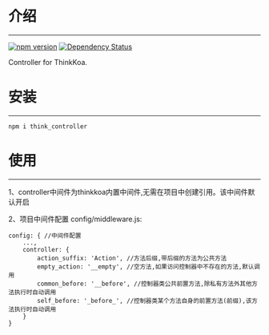 # 介绍
-----

[![npm version](https://badge.fury.io/js/think_controller.svg)](https://badge.fury.io/js/think_controller)
[![Dependency Status](https://david-dm.org/thinkkoa/think_controller.svg)](https://david-dm.org/thinkkoa/think_controller)

Controller for ThinkKoa.

# 安装
-----

```
npm i think_controller
```

# 使用
-----

1、controller中间件为thinkkoa内置中间件,无需在项目中创建引用。该中间件默认开启

2、项目中间件配置 config/middleware.js:
```
config: { //中间件配置
    ...,
    controller: {
        action_suffix: 'Action', //方法后缀,带后缀的方法为公共方法
        empty_action: '__empty', //空方法,如果访问控制器中不存在的方法,默认调用
        common_before: '__before', //控制器类公共前置方法,除私有方法外其他方法执行时自动调用
        self_before: '_before_', //控制器类某个方法自身的前置方法(前缀),该方法执行时自动调用
    }
}
```